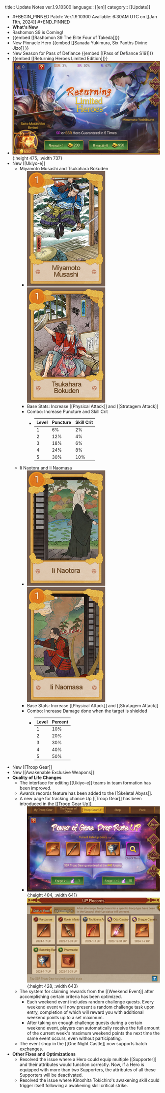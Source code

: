 title:: Update Notes ver.1.9.10300
language:: [[en]]
category:: [[Update]]

- #+BEGIN_PINNED
  Patch: Ver.1.9.10300
  Available: 6:30AM UTC on [[Jan 11th, 2024]] 
  #+END_PINNED
- **What's New**
- Rashomon S9 is Coming!
- {{embed [[Rashomon S9 The Elite Four of Takeda]]}}
- New Pinnacle Hero {{embed [[Sanada Yukimura, Six Panths Divine Jizo]] }}
- New Season for Pass of Defiance {{embed [[Pass of Defiance S19]]}}
- {{embed [[Returning Heroes Limited Edition]]}}
- ![240111_102913.png](../assets/240111_102913_1704942189720_0.png){:height 475, :width 737}
- New [[Ukiyo-e]]
	- Miyamoto Musashi and Tsukahara Bokuden
		- ![240111_103058.png](../assets/240111_103058_1704943333282_0.png) ![240111_103123.png](../assets/240111_103123_1704943339023_0.png)
		- Base Stats: Increase [[Physical Attack]] and [[Stratagem Attack]]
		- Combo: Increase Puncture and Skill Crit
			- | Level | Puncture | Skill Crit |
			  | --- | --- | --- |
			  | 1 | 6% | 2% |
			  | 2 | 12% | 4% |
			  | 3 | 18% | 6% |
			  | 4 | 24% | 8% |
			  | 5 | 30% | 10% |
	- Ii Naotora and Ii Naomasa
		- ![240111_103209.png](../assets/240111_103209_1704943352660_0.png) ![240111_103147.png](../assets/240111_103147_1704943356378_0.png)
		- Base Stats: Increase [[Physical Attack]] and [[Stratagem Attack]]
		- Combo: Increase Damage done when the target is shielded
			- | Level | Percent |
			  | --- | --- |
			  | 1 | 10% |
			  | 2 | 20% |
			  | 3 | 30% |
			  | 4 | 40% |
			  | 5 | 50% |
- New [[Troop Gear]]
- New [[Awakenable Exclusive Weapons]]
- **Quality of Life Changes**
	- The interface for editing [[Ukiyo-e]] teams in team formation has been improved.
	- Awards records feature has been added to the [[Skeletal Abyss]].
	- A new page for tracking chance Up [[Troop Gear]] has been introduced in the [[Troop Gear Up]].
		- ![240111_103310.png](../assets/240111_103310_1704943652890_0.png){:height 404, :width 641}  ![240111_103247.png](../assets/240111_103247_1704943643215_0.png){:height 428, :width 643}
	- The system for claiming rewards from the [[Weekend Event]] after accomplishing certain criteria has been optimized.
		- Each weekend event includes random challenge quests. Every weekend event will now present a random challenge task upon entry, completion of which will reward you with additional weekend points up to a set maximum.
		- After taking on enough challenge quests during a certain weekend event, players can automatically receive the full amount of the current week's maximum weekend points the next time the same event occurs, even without participating.
	- The event shop in the [[One Night Castle]] now supports batch exchanges.
- **Other Fixes and Optimizations**
	- Resolved the issue where a Hero could equip multiple [[Supporter]] and their attributes would function correctly. Now, if a Hero is equipped with more than two Supporters, the attributes of all these Supporters will be deactivated.
	- Resolved the issue where Kinoshita Tokichiro's awakening skill could trigger itself following a awakening skill critical strike.